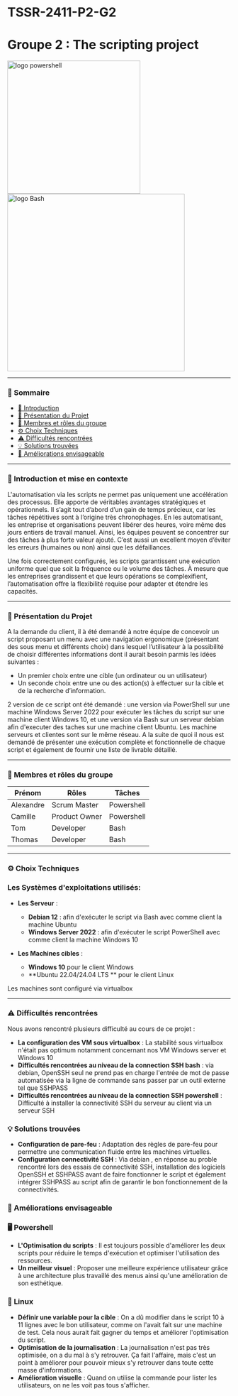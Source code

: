 # TSSR-2411-P2-G2
# Groupe 2 : The scripting project

<img src="https://ams-training.com/wp-content/uploads/2017/11/powershell.png" alt="logo powershell" width="300"> <img src="https://blog.desdelinux.net/wp-content/uploads/2019/01/bash-logo.jpg" alt="logo Bash" width="400">

---
### 📑 Sommaire
- [📜 Introduction](#introduction)
- [📝 Présentation du Projet](#presentation-projet)
- [👥 Membres et rôles du groupe](#membres-et-rôles-du-groupe)
- [⚙️ Choix Techniques](#choix-tech)
- [⚠️ Difficultés rencontrées](#difficultés-rencontrées)
- [💡 Solutions trouvées](#solutions)
- [🚀 Améliorations envisageable](#améliorations)
---
### **📜 Introduction et mise en contexte**
<span id="introduction"></span> 

L'automatisation via les scripts ne permet pas uniquement une accélération des processus. Elle apporte de véritables avantages stratégiques et opérationnels.
Il s’agit tout d’abord d’un gain de temps précieux, car les tâches répétitives sont à l’origine très chronophages. 
En les automatisant, les entreprise et organisations peuvent libérer des heures, voire même des jours entiers de travail manuel. 
Ainsi, les équipes peuvent se concentrer sur des tâches à plus forte valeur ajouté. C’est aussi un excellent moyen d’éviter les erreurs (humaines ou non) ainsi que les défaillances.

Une fois correctement configurés, les scripts garantissent une exécution uniforme quel que soit la fréquence ou le volume des tâches.
À mesure que les entreprises grandissent et que leurs opérations se complexifient, l’automatisation offre la flexibilité requise pour adapter et étendre les capacités.

---
### **📝 Présentation du Projet**
<span id="presentation-projet"></span>
A la demande du client, il à été demandé à notre équipe de concevoir un script proposant un menu avec une navigation ergonomique (présentant des sous menu et différents choix) dans lesquel l’utilisateur à la possibilité de choisir différentes informations dont il aurait besoin parmis les idées suivantes :

- Un premier choix entre une cible (un ordinateur ou un utilisateur)
- Un seconde choix entre une ou des action(s) à effectuer sur la cible et de la recherche d’information.

2 version de ce script ont été demandé : une version via PowerShell sur une machine Windows Server 2022 pour exécuter les tâches du script sur une  machine client Windows 10, et une version via Bash sur un serveur debian afin d'executer des taches sur une machine client Ubuntu.
Les machine serveurs et clientes sont sur le même réseau.
A la suite de quoi il nous est demandé de présenter une exécution complète et fonctionnelle de chaque script et également de fournir une liste de livrable détaillé.

---
### **👥 Membres et rôles du groupe**
<span id="membres-et-rôles-du-groupe"></span>  

| Prénom    | Rôles              | Tâches
| --------- | ------------------ | ------------------ 
| Alexandre | Scrum Master       | Powershell
| Camille   | Product Owner      | Powershell
| Tom       | Developer          | Bash
| Thomas    | Developer          | Bash

---
### **⚙️ Choix Techniques**
<span id="choix-tech"></span> 
### Les Systèmes d'exploitations utilisés:

- **Les Serveur** :
  - **Debian 12** : afin d'exécuter le script via Bash avec comme client la machine Ubuntu
  - **Windows Server 2022** : afin d'exécuter le script PowerShell avec comme client la machine Windows 10
  
- **Les Machines cibles** :
  - **Windows 10** pour le client Windows
  - **Ubuntu 22.04/24.04 LTS ** pour le client Linux

Les machines sont configuré via virtualbox

---
### **⚠️ Difficultés rencontrées**
<span id="difficultés-rencontrées"></span>
Nous avons rencontré plusieurs difficulté au cours de ce projet :

- **La configuration des VM sous virtualbox** : La stabilité sous virtualbox n'était pas optimum notamment concernant nos VM Windows server et Windows 10
- **Difficultés rencontrées au niveau de la connection SSH bash** : via debian, OpenSSH seul ne prend pas en charge l'entrée de mot de passe automatisée via la ligne de commande sans passer par un outil externe tel que SSHPASS
- **Difficultés rencontrées au niveau de la connection SSH powershell** : Difficulté à installer la connectivité SSH du serveur au client via un serveur SSH

### **💡 Solutions trouvées**
<span id="solutions"></span>

- **Configuration de pare-feu** : Adaptation des règles de pare-feu pour permettre une communication fluide entre les machines virtuelles.
- **Configuration connectivité SSH** : Via debian , en réponse au proble rencontré lors des essais de connectivité SSH, installation des logiciels OpenSSH et SSHPASS avant de faire fonctionner le script et également intégrer SSHPASS au script afin de garantir le bon fonctionnement de la connectivités.

### **🚀 Améliorations envisageable**
<span id="améliorations"></span>
### **🖥️ Powershell**
- **L'Optimisation du scripts** : Il est toujours possible d'améliorer les deux scripts pour réduire le temps d'exécution et optimiser l'utilisation des ressources.
- **Un meilleur visuel** : Proposer une meilleure expérience utilisateur grâce à une architecture plus travaillé des menus ainsi qu'une amélioration de son esthétique.

### **🐧 Linux**
- **Définir une variable pour la cible** : On a dû modifier dans le script 10 à 11 lignes avec le bon utilisateur, comme on l'avait fait sur une machine de test. Cela nous aurait fait gagner du temps et améliorer l'optimisation du script.
- **Optimisation de la journalisation** : La journalisation n'est pas très optimisée, on a du mal à s'y retrouver. Ça fait l'affaire, mais c'est un point à améliorer pour pouvoir mieux s'y retrouver dans toute cette masse d'informations.
- **Amélioration visuelle** : Quand on utilise la commande pour lister les utilisateurs, on ne les voit pas tous s'afficher.
